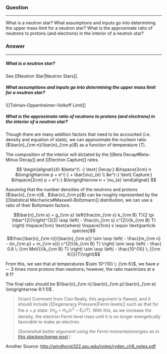 ### Question
---
What is a neutron star? What assumptions and inputs go into determining the upper mass limit for a neutron star? What is the approximate ratio of neutrons to protons (and electrons) in the interior of a neutron star?

### Answer
---
##### What is a neutron star?

See [[Neutron Star|Neutron Stars]].

##### What assumptions and inputs go into determining the upper mass limit for a neutron star? 

![[Tolman–Oppenheimer–Volkoff Limit]]

##### What is the approximate ratio of neutrons to protons (and electrons) in the interior of a neutron star?

Though there are many addition factors that need to be accounted (i.e. density and equation of state), we can approximate the nucleon ratio ($\bar{n}_{\rm n}/\bar{n}_{\rm p}$) as a function of temperature ($T$).

The composition of the interior will dictated by the [[Beta Decay#Beta-Minus Decay]] and [[Electron Capture]] rates.

$$
\begin{alignat}{4}
	&\beta^{\ -} \text{ Decay:} &\hspace{2cm} n &\longrightarrow p + e^{-} + \bar{\nu}_{e} \\
	&e^{-} \text{ Capture:} &\hspace{2cm} p + e^{-} &\longrightarrow n + \nu_{e}
\end{alignat}
$$

Assuming that the number densities of the neutrons and protons ($\bar{n}_{\rm n}$ , $\bar{n}_{\rm p}$) can be roughly represented by the [[Statistical Mechanics#Maxwell-Boltzmann]] distribution, we can use a ratio of their Boltzmann factors.

$$\bar{n}_{\rm s} = g_{\rm s} \left(\frac{m_{\rm s} k_{\rm B} T}{2 \pi \hbar^{2}}\right)^{3/2} \exp \left( - \frac{m_{\rm s} c^{2}}{k_{\rm B} T} \right) \hspace{1cm} \text{where} \hspace{1cm} s \equiv \text{particle species}$$
$$\frac{\bar{n}_{\rm n}}{\bar{n}_{\rm p}} \sim \exp \left( - \frac{(m_{\rm n} - (m_{\rm p} + m_{\rm e})) c^{2}}{k_{\rm B} T} \right) \sim \exp \left( - \frac{ 0.8 \; {\rm MeV}}{k_{\rm B} T} \right) \sim \exp \left( - \frac{10^{10} \; [{\rm K}]}{T}\right)$$

From this, we see that at temperatures $\sim 10^{10} \; {\rm K}$, we have $e \sim 3$ times more protons than neutrons; however, the ratio maximizes at a 8:1?

The final ratio should be $(\bar{n}_{\rm n}:\bar{n}_{\rm p}:\bar{n}_{\rm e} \longrightarrow 8:1:1)$ .

> [!cian] Comment from Cian
> Really, this argument is flawed, and it should include [[Degeneracy Pressure|Fermi levels]] such as that for the $e+p$ state: $(m_p + m_e)c^2 - E_F(T)$. With this, as we increase the density, the electron Fermi level rises until it is no longer energetically favorable to make an electron.
> 
> *(Somewhat better argument using the Fermi momenta/energies as in [this stackexchange post](https://astronomy.stackexchange.com/questions/45420/does-the-average-proton-electron-density-in-a-neutron-star-change-with-mass#:~:text=The%20ratio%20of%20neutrons%20to,the%20density%20becomes%20very%20large).)*

Another Source: http://windhorst322.asu.edu/notes/ryden_ch9_notes.pdf